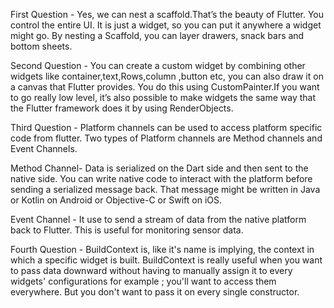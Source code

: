 First Question - Yes, we can nest a scaffold.That’s the beauty of Flutter. You control the entire UI. It is just a widget, so you can put it anywhere a widget might go. By nesting a Scaffold, you can layer drawers, snack bars and bottom sheets.

Second Question - You can create a custom widget by combining other widgets like container,text,Rows,column ,button etc, you can also draw it on a canvas that Flutter provides. You do this using CustomPainter.If you want to go really low level, it’s also possible to make widgets the same way that the Flutter framework does it by using RenderObjects.

Third Question - Platform channels can be used to access platform specific code from flutter. Two types of Platform channels are Method channels and Event Channels.

Method Channel- Data is serialized on the Dart side and then sent to the native side. You can write native code to interact with the platform before sending a serialized message back. That message might be written in Java or Kotlin on Android or Objective-C or Swift on iOS.

Event Channel - It use to send a stream of data from the native platform back to Flutter. This is useful for monitoring sensor data.

Fourth Question - BuildContext is, like it's name is implying, the context in which a specific widget is built. BuildContext is really useful when you want to pass data downward without having to manually assign it to every widgets' configurations for example ; you'll want to access them everywhere. But you don't want to pass it on every single constructor.
